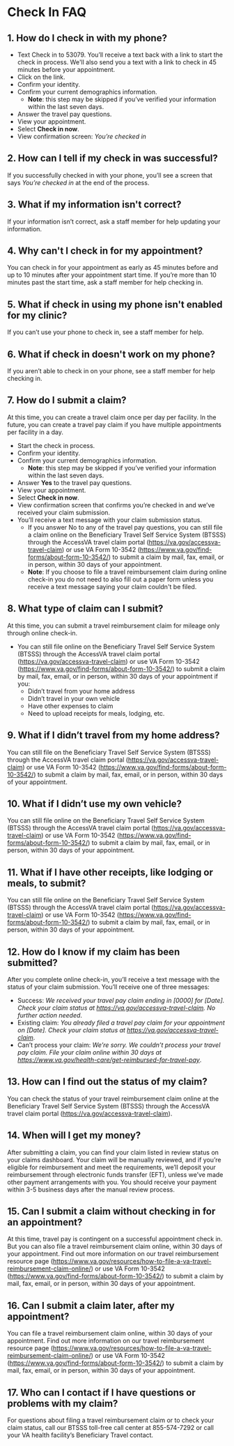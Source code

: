 # Check In FAQ

## 1. How do I check in with my phone?
- Text Check in to 53079. You’ll receive a text back with a link to start the check in process. We'll also send you a text with a link to check in 45 minutes before your appointment.
- Click on the link.
- Confirm your identity.
- Confirm your current demographics information.
   - **Note**: this step may be skipped if you’ve verified your information within the last seven days.
- Answer the travel pay questions.
- View your appointment.
- Select **Check in now**.
- View confirmation screen: *You’re checked in*
## 2. How can I tell if my check in was successful?
If you successfully checked in with your phone, you’ll see a screen that says *You’re checked in* at the end of the process. 
## 3. What if my information isn't correct?
If your information isn’t correct, ask a staff member for help updating your information.
## 4. Why can't I check in for my appointment?
You can check in for your appointment as early as 45 minutes before and up to 10 minutes after your appointment start time. If you’re more than 10 minutes past the start time, ask a staff member for help checking in. 
## 5. What if check in using my phone isn't enabled for my clinic?
If you can’t use your phone to check in, see a staff member for help.
## 6. What if check in doesn't work on my phone?
If you aren’t able to check in on your phone, see a staff member for help checking in.
## 7. How do I submit a claim?
At this time, you can create a travel claim once per day per facility. In the future, you can create a travel pay claim if you have multiple appointments per facility in a day.
- Start the check in process.
- Confirm your identity.
- Confirm your current demographics information. 
  - **Note**: this step may be skipped if you’ve verified your information within the last seven days.
- Answer **Yes** to the travel pay questions.
- View your appointment.
- Select **Check in now**.
- View confirmation screen that confirms you’re checked in and we’ve received your claim submission.
- You’ll receive a text message with your claim submission status.
   - If you answer No to any of the travel pay questions, you can still file a claim online on the Beneficiary Travel Self Service System (BTSSS) through the AccessVA travel claim portal (https://va.gov/accessva-travel-claim) or use VA Form 10-3542 (https://www.va.gov/find-forms/about-form-10-3542/) to submit a claim by mail, fax, email, or in person, within 30 days of your appointment.
   - **Note**: If you choose to file a travel reimbursement claim during online check-in you do not need to also fill out a paper form unless you receive a text message saying your claim couldn't be filed. 
## 8. What type of claim can I submit?
At this time, you can submit a travel reimbursement claim for mileage only through online check-in.
- You can still file online on the Beneficiary Travel Self Service System (BTSSS) through the AccessVA travel claim portal (https://va.gov/accessva-travel-claim) or use VA Form 10-3542 (https://www.va.gov/find-forms/about-form-10-3542/) to submit a claim by mail, fax, email, or in person, within 30 days of your appointment if you:
   - Didn’t travel from your home address
   - Didn’t travel in your own vehicle
   - Have other expenses to claim
   - Need to upload receipts for meals, lodging, etc.
## 9. What if I didn’t travel from my home address?
You can still file  on the Beneficiary Travel Self Service System (BTSSS) through the AccessVA travel claim portal (https://va.gov/accessva-travel-claim) or use VA Form 10-3542 (https://www.va.gov/find-forms/about-form-10-3542/) to submit a claim by mail, fax, email, or in person, within 30 days of your appointment.
## 10. What if I didn’t use my own vehicle?
You can still file online on the Beneficiary Travel Self Service System (BTSSS) through the AccessVA travel claim portal (https://va.gov/accessva-travel-claim) or use VA Form 10-3542 (https://www.va.gov/find-forms/about-form-10-3542/) to submit a claim by mail, fax, email, or in person, within 30 days of your appointment.
## 11. What if I have other receipts, like lodging or meals, to submit?
You can still file online on the Beneficiary Travel Self Service System (BTSSS) through the AccessVA travel claim portal (https://va.gov/accessva-travel-claim) or use VA Form 10-3542 (https://www.va.gov/find-forms/about-form-10-3542/) to submit a claim by mail, fax, email, or in person, within 30 days of your appointment.
## 12. How do I know if my claim has been submitted?
After you complete online check-in, you’ll receive a text message with the status of your claim submission. You’ll receive one of three messages:
- Success: *We received your travel pay claim ending in [0000] for [Date]. Check your claim status at https://va.gov/accessva-travel-claim. No further action needed*.
- Existing claim: *You already filed a travel pay claim for your appointment on [Date]. Check your claim status at https://va.gov/accessva-travel-claim*.
- Can’t process your claim: *We’re sorry. We couldn’t process your travel pay claim. File your claim online within 30 days at https://www.va.gov/health-care/get-reimbursed-for-travel-pay*.
## 13. How can I find out the status of my claim?
You can check the status of your travel reimbursement claim online at the Beneficiary Travel Self Service System (BTSSS) through the AccessVA travel claim portal (https://va.gov/accessva-travel-claim).
## 14. When will I get my money?
After submitting a claim, you can find your claim listed in review status on your claims dashboard. Your claim will be manually reviewed, and if you’re eligible for reimbursement and meet the requirements, we’ll deposit your reimbursement through electronic funds transfer (EFT), unless we’ve made other payment arrangements with you. You should receive your payment within 3-5 business days after the manual review process.
## 15. Can I submit a claim without checking in for an appointment?
At this time, travel pay is contingent on a successful appointment check in. But you can also file a travel reimbursement claim online, within 30 days of your appointment. Find out more information on our travel reimbursement resource page (https://www.va.gov/resources/how-to-file-a-va-travel-reimbursement-claim-online/)  or use VA Form 10-3542 (https://www.va.gov/find-forms/about-form-10-3542/) to submit a claim by mail, fax, email, or in person, within 30 days of your appointment.
## 16. Can I submit a claim later, after my appointment?
You can file a travel reimbursement claim online, within 30 days of your appointment. Find out more information on our travel reimbursement resource page (https://www.va.gov/resources/how-to-file-a-va-travel-reimbursement-claim-online/)  or use VA Form 10-3542 (https://www.va.gov/find-forms/about-form-10-3542/) to submit a claim by mail, fax, email, or in person, within 30 days of your appointment.
## 17. Who can I contact if I have questions or problems with my claim?
For questions about filing a travel reimbursement claim or to check your claim status, call our BTSSS toll-free call center at 855-574-7292 or call your VA health facility’s Beneficiary Travel contact.
